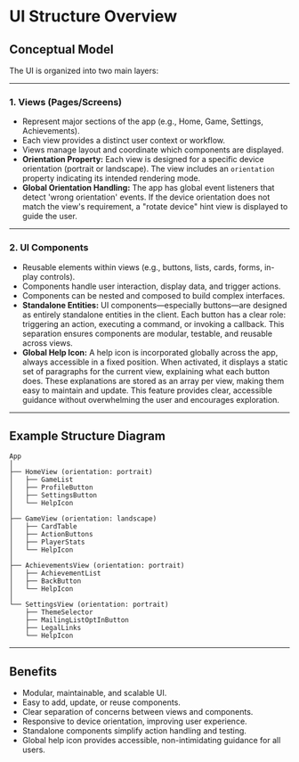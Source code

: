 # UI Structure Overview

## Conceptual Model

The UI is organized into two main layers:

---

### 1. Views (Pages/Screens)
- Represent major sections of the app (e.g., Home, Game, Settings, Achievements).
- Each view provides a distinct user context or workflow.
- Views manage layout and coordinate which components are displayed.
- **Orientation Property:** Each view is designed for a specific device orientation (portrait or landscape). The view includes an `orientation` property indicating its intended rendering mode.
- **Global Orientation Handling:** The app has global event listeners that detect 'wrong orientation' events. If the device orientation does not match the view's requirement, a "rotate device" hint view is displayed to guide the user.

---

### 2. UI Components
- Reusable elements within views (e.g., buttons, lists, cards, forms, in-play controls).
- Components handle user interaction, display data, and trigger actions.
- Components can be nested and composed to build complex interfaces.
- **Standalone Entities:** UI components—especially buttons—are designed as entirely standalone entities in the client. Each button has a clear role: triggering an action, executing a command, or invoking a callback. This separation ensures components are modular, testable, and reusable across views.
- **Global Help Icon:** A help icon is incorporated globally across the app, always accessible in a fixed position. When activated, it displays a static set of paragraphs for the current view, explaining what each button does. These explanations are stored as an array per view, making them easy to maintain and update. This feature provides clear, accessible guidance without overwhelming the user and encourages exploration.

---

## Example Structure Diagram

```
App
│
├── HomeView (orientation: portrait)
│   ├── GameList
│   ├── ProfileButton
│   ├── SettingsButton
│   └── HelpIcon
│
├── GameView (orientation: landscape)
│   ├── CardTable
│   ├── ActionButtons
│   ├── PlayerStats
│   └── HelpIcon
│
├── AchievementsView (orientation: portrait)
│   ├── AchievementList
│   ├── BackButton
│   └── HelpIcon
│
└── SettingsView (orientation: portrait)
    ├── ThemeSelector
    ├── MailingListOptInButton
    ├── LegalLinks
    └── HelpIcon
```

---

## Benefits
- Modular, maintainable, and scalable UI.
- Easy to add, update, or reuse components.
- Clear separation of concerns between views and components.
- Responsive to device orientation, improving user experience.
- Standalone components simplify action handling and testing.
- Global help icon provides accessible, non-intimidating guidance for all users.
